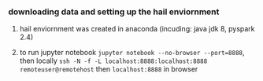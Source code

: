 ### downloading data and setting up the hail enviornment

1. hail enviornment was created in anaconda (incuding: java jdk 8, pyspark 2.4)

2. to run jupyter notebook `jupyter notebook --no-browser --port=8888`, then locally `ssh -N -f -L localhost:8888:localhost:8888 remoteuser@remotehost` then `localhost:8888` in browser



